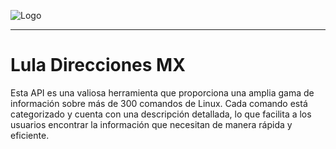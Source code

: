 
![Logo](https://github.com/chelitodelgado/lotedeimagenes/blob/main/API/marca_agua.png?raw=true)

---

# Lula Direcciones MX

Esta API es una valiosa herramienta que proporciona una amplia gama de información sobre más de 300 comandos de Linux. Cada comando está categorizado y cuenta con una descripción detallada, lo que facilita a los usuarios encontrar la información que necesitan de manera rápida y eficiente.
